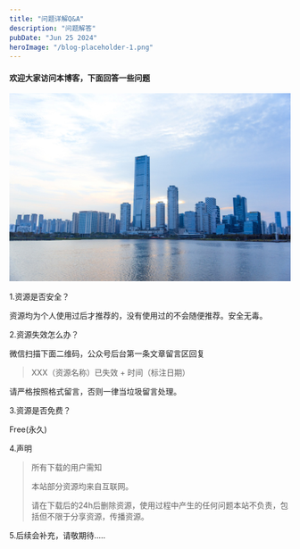 ```yaml
---
title: "问题详解Q&A"
description: "问题解答"
pubDate: "Jun 25 2024"
heroImage: "/blog-placeholder-1.png"
---
```


#### 欢迎大家访问本博客，下面回答一些问题

![blog-placeholder-about](./../../../public/blog-placeholder-about.jpg)

1.资源是否安全？

资源均为个人使用过后才推荐的，没有使用过的不会随便推荐。安全无毒。

2.资源失效怎么办？

微信扫描下面二维码，公众号后台第一条文章留言区回复  

> XXX（资源名称）已失效 + 时间（标注日期）

请严格按照格式留言，否则一律当垃圾留言处理。

3.资源是否免费？

 Free(永久) 

4.声明

> 所有下载的用户需知
>
> 本站部分资源均来自互联网。
>
> 请在下载后的24h后删除资源，使用过程中产生的任何问题本站不负责，包括但不限于分享资源，传播资源。									

5.后续会补充，请敬期待.....
